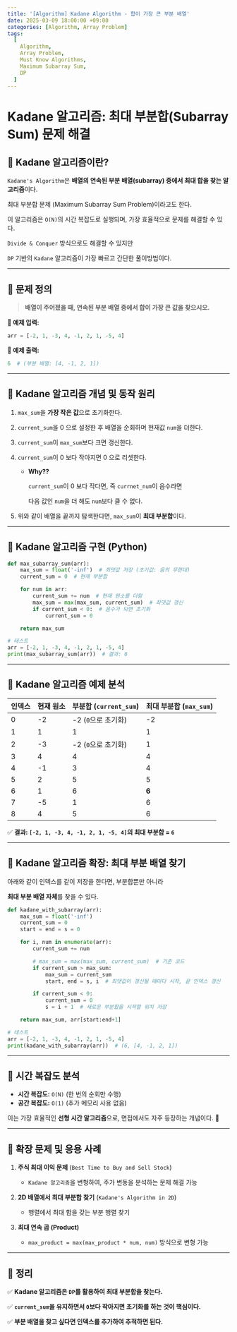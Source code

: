 ```yaml
---
title: '[Algorithm] Kadane Algorithm - 합이 가장 큰 부분 배열'
date: 2025-03-09 18:00:00 +09:00
categories: [Algorithm, Array Problem]
tags:
  [
    Algorithm,
    Array Problem,
    Must Know Algorithms,
    Maximum Subarray Sum,
    DP
  ]
---
```


# Kadane 알고리즘: 최대 부분합(Subarray Sum) 문제 해결

## 📌 Kadane 알고리즘이란?

`Kadane's Algorithm`은 **배열의 연속된 부분 배열(subarray) 중에서 최대 합을 찾는 알고리즘**이다.

최대 부분합 문제 (Maximum Subarray Sum Problem)이라고도 한다.

이 알고리즘은 `O(N)`의 시간 복잡도로 실행되며, 가장 효율적으로 문제를 해결할 수 있다.

`Divide & Conquer` 방식으로도 해결할 수 있지만 

`DP` 기반의 `Kadane` 알고리즘이 가장 빠르고 간단한 풀이방법이다.

---

## 📌 문제 정의

> **배열이 주어졌을 때, 연속된 부분 배열 중에서 합이 가장 큰 값을 찾으시오.**

**🔹 예제 입력:**

```python
arr = [-2, 1, -3, 4, -1, 2, 1, -5, 4]
```

**🔹 예제 출력:**

```python
6  # (부분 배열: [4, -1, 2, 1])
```

---

## 📌 Kadane 알고리즘 개념 및 동작 원리

1. `max_sum`을 **가장 작은 값**으로 초기화한다.

2. `current_sum`을 0 으로 설정한 후 배열을 순회하며 현재값 `num`을 더한다.

3. `current_sum`이 `max_sum`보다 크면 갱신한다.

4. `current_sum`이 0 보다 작아지면 0 으로 리셋한다. 
    
    - **Why??**
        
        `current_sum`이 0 보다 작다면, 즉 `currnet_num`이 음수라면
    
        다음 값인 `num`을 더 해도 `num`보다 클 수 없다. 

5. 위와 같이 배열을 끝까지 탐색한다면, `max_sum`이 **최대 부분합**이다.

---

## 📌 Kadane 알고리즘 구현 (Python)

```python
def max_subarray_sum(arr):
    max_sum = float('-inf')  # 최댓값 저장 (초기값: 음의 무한대)
    current_sum = 0  # 현재 부분합

    for num in arr:
        current_sum += num  # 현재 원소를 더함
        max_sum = max(max_sum, current_sum)  # 최댓값 갱신
        if current_sum < 0:  # 음수가 되면 초기화
            current_sum = 0

    return max_sum

# 테스트
arr = [-2, 1, -3, 4, -1, 2, 1, -5, 4]
print(max_subarray_sum(arr))  # 결과: 6
```

---

## 📌 Kadane 알고리즘 예제 분석

| 인덱스 | 현재 원소 | 부분합 (`current_sum`) | 최대 부분합 (`max_sum`) |
| --- | ----- | ------------------- | ------------------ |
| 0   | -2    | -2 (`0`으로 초기화)  | -2                 |
| 1   | 1     | 1                   | 1                  |
| 2   | -3    | -2 (`0`으로 초기화)  | 1                  |
| 3   | 4     | 4                   | 4                  |
| 4   | -1    | 3                   | 4                  |
| 5   | 2     | 5                   | 5                  |
| 6   | 1     | 6                   | **6**              |
| 7   | -5    | 1                   | 6                  |
| 8   | 4     | 5                   | 6                  |

✅ **결과: `[-2, 1, -3, 4, -1, 2, 1, -5, 4]`의 최대 부분합 = `6`**

---

## 📌 Kadane 알고리즘 확장: 최대 부분 배열 찾기

아래와 같이 인덱스를 같이 저장을 한다면, 부분합뿐만 아니라 

**최대 부분 배열 자체**를 찾을 수 있다.

```python
def kadane_with_subarray(arr):
    max_sum = float('-inf')
    current_sum = 0
    start = end = s = 0

    for i, num in enumerate(arr):
        current_sum += num

        # max_sum = max(max_sum, current_sum)  # 기존 코드
        if current_sum > max_sum:
            max_sum = current_sum
            start, end = s, i  # 최댓값이 갱신될 때마다 시작, 끝 인덱스 갱신

        if current_sum < 0:
            current_sum = 0
            s = i + 1  # 새로운 부분합을 시작할 위치 저장

    return max_sum, arr[start:end+1]

# 테스트
arr = [-2, 1, -3, 4, -1, 2, 1, -5, 4]
print(kadane_with_subarray(arr))  # (6, [4, -1, 2, 1])
```

---

## 📌 시간 복잡도 분석

- **시간 복잡도:** `O(N)` (한 번의 순회만 수행)
- **공간 복잡도:** `O(1)` (추가 메모리 사용 없음)

이는 가장 효율적인 **선형 시간 알고리즘**으로, 면접에서도 자주 등장하는 개념이다. 🚀

---

## 📌 확장 문제 및 응용 사례

1. **주식 최대 이익 문제** (`Best Time to Buy and Sell Stock`)
   - `Kadane 알고리즘`을 변형하여, 주가 변동을 분석하는 문제 해결 가능

2. **2D 배열에서 최대 부분합 찾기** (`Kadane's Algorithm in 2D`)
   - 행렬에서 최대 합을 갖는 부분 행렬 찾기

3. **최대 연속 곱 (Product)**
   - `max_product = max(max_product * num, num)` 방식으로 변형 가능

---

## 📌 정리

✅ **Kadane 알고리즘은 `DP`를 활용하여 최대 부분합을 찾는다.**

✅ **`current_sum`을 유지하면서 `0`보다 작아지면 초기화를 하는 것이 핵심이다.**

✅ **부분 배열을 찾고 싶다면 인덱스를 추가하여 추적하면 된다.**